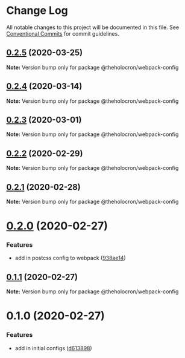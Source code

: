 # Change Log

All notable changes to this project will be documented in this file.
See [Conventional Commits](https://conventionalcommits.org) for commit guidelines.

## [0.2.5](https://github.com/the-holocron/threepio/compare/@theholocron/webpack-config@0.2.4...@theholocron/webpack-config@0.2.5) (2020-03-25)

**Note:** Version bump only for package @theholocron/webpack-config





## [0.2.4](https://github.com/the-holocron/threepio/compare/@theholocron/webpack-config@0.2.3...@theholocron/webpack-config@0.2.4) (2020-03-14)

**Note:** Version bump only for package @theholocron/webpack-config





## [0.2.3](https://github.com/the-holocron/threepio/compare/@theholocron/webpack-config@0.2.2...@theholocron/webpack-config@0.2.3) (2020-03-01)

**Note:** Version bump only for package @theholocron/webpack-config





## [0.2.2](https://github.com/the-holocron/threepio/compare/@theholocron/webpack-config@0.2.1...@theholocron/webpack-config@0.2.2) (2020-02-29)

**Note:** Version bump only for package @theholocron/webpack-config





## [0.2.1](https://github.com/the-holocron/threepio/compare/@theholocron/webpack-config@0.2.0...@theholocron/webpack-config@0.2.1) (2020-02-28)

**Note:** Version bump only for package @theholocron/webpack-config





# [0.2.0](https://github.com/the-holocron/threepio/compare/@theholocron/webpack-config@0.1.1...@theholocron/webpack-config@0.2.0) (2020-02-27)


### Features

* add in postcss config to webpack ([938ae14](https://github.com/the-holocron/threepio/commit/938ae14775e90d6d70d457109eb09d97afb35ab8))





## [0.1.1](https://github.com/the-holocron/threepio/compare/@theholocron/webpack-config@0.1.0...@theholocron/webpack-config@0.1.1) (2020-02-27)

**Note:** Version bump only for package @theholocron/webpack-config





# 0.1.0 (2020-02-27)


### Features

* add in initial configs ([d613898](https://github.com/the-holocron/threepio/commit/d613898f18bb20b7fc879d80c15f025555de2765))

